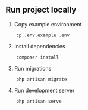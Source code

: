 ## Run project locally
 
1. Copy example environment
```
    cp .env.example .env
```
2. Install dependencies
```
    composer install 
```
3. Run migrations
```
    php artisan migrate
```
4. Run development server
```
    php artisan serve
```
